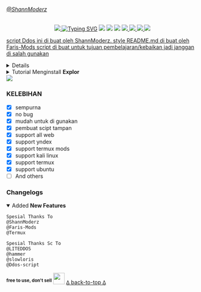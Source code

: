 ###### [@ShannModerz](#Shann)
<p align="center">
<a href="https://ibb.co/kJzZTmP"><img src="https://i.ibb.co/FXcp1Hd/vector-illustration-of-semar-ai.png"</a>
<a href="https://git.io/typing-svg"><img src="https://readme-typing-svg.herokuapp.com?font=Orbitron&size=28&duration=3000&pause=1000&color=964B00&width=435&lines=SCRIPT DOSA MULTI DEVICE;CREATED+BY+SHAN+MODERZ" alt="Typing SVG" /></a>
<img src="https://img.shields.io/badge/rating-★★★★☆-brightgreen"/>
<img src="https://badges.frapsoft.com/os/v1/open-source.svg?v=103)](https://github.com/ellerbrock/open-source-badges"/>
<img src="https://gpvc.arturio.dev/dcode-denpa"/>
<a href="https://github.com/dcode-denpa/Semar-BMD"><img src="https://img.shields.io/github/watchers/dcode-denpa/Semar-BMD.svg"</a>
<a href="https://github.com/dcode-denpa/Semar-BMD"><img src="https://img.shields.io/github/stars/dcode-denpa/Semar-BMD.svg"</a>
<a href="https://github.com/dcode-denpa/Semar-BMD"><img src="https://img.shields.io/github/forks/dcode-denpa/Semar-BMD.svg"</a>
<img src="https://raw.githubusercontent.com/andreasbm/readme/master/assets/lines/colored.png"/>

script Ddos ini di buat oleh ShannModerz. style README.md di buat oleh Faris-Mods script di buat untuk tujuan pembelajaran/kebaikan jadi janggan di salah gunakan

<details close="close">
<summary>scipt Ini Dikembangkan Oleh <b>ShannModerz</b></summary>
<a href="http://wa.me/6281235686975"><img src="https://img.shields.io/badge/Whatsapp-30302f?style=flat&logo=whatsapp"></a>
</details><details close="close"><summary>Tutorial Menginstall <b>Explor</b></summary>

- `PILIH PENGINSTALAN`

`you can choose Indonesian or English`
<details close="close">
<summary><i><b>TERMUX</b></i></summary>

***
### 1. Install Aplikasi [Termux](https://f-droid.org/repo/com.termux_118.apk)
> Setelah Install Aplikasi Termux, Silahkan Salin Teks Dibawah, Setelah Disalin Tempel Di Aplikasi Termux.
```
git clone https://github.com/Shannzx10/Explor
cd Explor
chmod +x *
python2 explor.py
```
### 2. Pemakaian
> RUN PADA 3 TAB JIKA MASIH KURANG TAMBAH SAJA TABNYA
### 3. Catatan
> W SARANIN SUBS CENEL W DULU BIAR WORK :S
***
[𐅉 back-to-top 𐅉](#FARIS-MODS)
</details><details close="close"><summary><i><b>KALI-LINUX</b></i></summary>

***
### 1. Install The [KALI-LINUX](https:/kalilinux.org) App
> After Installing The kali-linux Application, Please Copy The Text Below, After Copying Paste In The Termux Application.
```
sudo apt install git
git clone https://github.com/Shannzx10/Explor
cd Explor
chmod +x *
python2 explor.py
```
### 2. Scan Barcode
> RUN ON 3 TAB IF NO WORK ADD NEW TAB
### 3. Note
> W SARANIN SUBS CENEL W DULU BIAR WORK :S
***
[𐅉 back-to-top 𐅉](#faris-mods)
</details></details>
<img src="https://raw.githubusercontent.com/andreasbm/readme/master/assets/lines/colored.png"/>

### KELEBIHAN
- [x] sempurna
- [x] no bug
- [x] mudah untuk di gunakan
- [x] pembuat scipt tampan
- [x] support all web
- [x] support yndex
- [x] support termux mods
- [x] support kali linux
- [x] support termux
- [x] support ubuntu
- [ ] And others

### Changelogs
<details open="open"><summary>Added <b>New Features</b></summary>

```
Spesial Thanks To
@ShannModerz 
@Faris-Mods
@Termux

Spesial Thanks Sc To
@LITEDDOS
@hammer
@slowloris
@Ddos-script
```
</details>

<sup><b>free to use, don't sell</b></sup> <img src="https://www.animatedimages.org/data/media/2113/animated-3d-smiley-image-0011.gif" width="30">
[𐅉 back-to-top 𐅉](#faris-mods)
